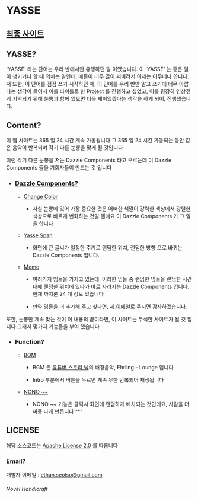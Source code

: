 # YASSE

## [최종 사이트](https://novelier-webbelier.github.io/YASSE/)

## YASSE?

'YASSE' 라는 단어는 우리 반에서만 유행하던 말 이였습니다.
이 'YASSE' 는 좋은 일이 생기거나 할 때 외치는 말인데, 애들이 너무 많이 써버려서 이제는 아무데나 씁니다. 저 또한, 이 단어를 점점 쓰기 시작하던 때, 이 단어를 우리 반만 알고 쓰기에 너무 아깝다는 생각이 들어서 이를 타이틀로 한 Project 를 진행하고 싶었고, 이를 굉장히 인상깊게 기억되기 위해 눈뽕과 함께 있으면 더욱 재미있겠다는 생각을 하게 되어, 진행했습니다.

## Content?

이 웹 사이트는 365 일 24 시간 계속 가동됩니다
그 365 일 24 시간 가동되는 동안 같은 음악이 반복되며 각기 다른 눈뽕을 맞게 될 것입니다

이런 각기 다른 눈뽕을 저는 Dazzle Components 라고 부르는데 이 Dazzle Components 들을 기회자들이 만드는 것 입니다

+ ### [Dazzle Components?](./js/class)

  - [Change Color](./js/class/change-color.js)

    * 사실 눈뽕에 있어 가장 중요한 것은 어떠한 색깔이 강력한 색상에서 강렬한 색상으로 빠르게 변화하는 것일 텐에요 이 Dazzle Components 가 그 일을 합니다

  - [Yasse Span](./js/class/yasse-span.js)

    * 화면에 큰 글씨가 일정한 주기로 랜덤한 위치, 랜덤한 방향 으로 바뀌는 Dazzle Components 입니다.

  - [Meme](./js/class/meme.js)

    * 여러가지 밈들을 가지고 있는데, 이러한 밈들 중 랜덤한 밈들을 랜덤한 시간 내에 랜덤한 위치에 있다가 바로 사라지는 Dazzle Components 입니다. 현재 까지론 24 개 정도 있습니다

    * 만약 밈들을 더 추가해 주고 싶다면, [제 이메일](ethan.seolso@gmail.com)로 주시면 감사하겠습니다.

또한, 눈뽕만 계속 맞는 것이 이 내용의 끝이라면, 이 사이트는 무식한 사이트가 될 것 입니다 그래서 몇가지 기능들을 부여 했습니다

+ ### Function?

  - [BGM](./js/class/music.js)

    * BGM 은 [유튜버 스토리 님](https://www.youtube.com/channel/UCm2PiWccs-otbzhjiNXHu5g)의 배경음악, Ehrling - Lounge 입니다

    * Intro 부분에서 버튼을 누르면 계속 무한 반복되어 재생됩니다

  - [NONO ~~](./js/class/nono.js)

    * NONO ~~ 기능은 클릭시 화면에 랜덤하게 배치되는 것인데요, 사람을 더 짜증 나게 만듭니다 ^*^

## LICENSE

해당 소스코드는 [Apache License 2.0](LICENSE) 를 따릅니다

### Email?

개발자 이메일 : ethan.seolso@gmail.com

###### Novel Handicraft
